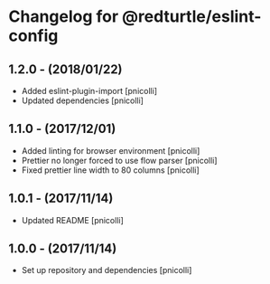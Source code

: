 Changelog for @redturtle/eslint-config
======================================

1.2.0 - (2018/01/22)
--------------------

- Added eslint-plugin-import [pnicolli]
- Updated dependencies [pnicolli]


1.1.0 - (2017/12/01)
--------------------

- Added linting for browser environment [pnicolli]
- Prettier no longer forced to use flow parser [pnicolli]
- Fixed prettier line width to 80 columns [pnicolli]


1.0.1 - (2017/11/14)
--------------------

- Updated README [pnicolli]


1.0.0 - (2017/11/14)
--------------------

- Set up repository and dependencies [pnicolli]
